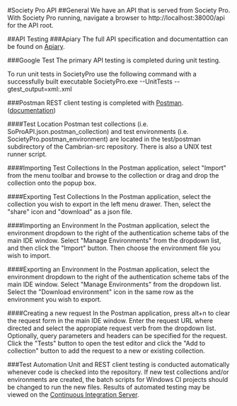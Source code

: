 #Society Pro API
##General
We have an API that is served from Society Pro. With Society Pro running, navigate a browser to http://localhost:38000/api for the API root.

##API Testing
###Apiary
The full API specification and documentattion can be found on [Apiary](http://docs.slapichannels.apiary.io/).

###Google Test
The primary API testing is completed during unit testing.

To run unit tests in SocietyPro use the following command with a successfully built executable
SocietyPro.exe --UnitTests --gtest_output=xml:<filename>.xml

###Postman
REST client testing is completed with [Postman](http://getpostman.com). ([documentation](http://www.getpostman.com/docs))

####Test Location
Postman test collections (i.e. SoProAPI.json.postman_collection) and test environments (i.e. SocietyPro.postman_environment) are located in the test/postman subdirectory of the Cambrian-src repository. There is also a UNIX test runner script.

####Importing Test Collections
In the Postman application, select "Import" from the menu toolbar and browse to the collection or drag and drop the collection onto the popup box.

####Exporting Test Collections
In the Postman application, select the collection you wish to export in the left menu drawer. Then, select the "share" icon and "download" as a json file.

####Importing an Environment
In the Postman application, select the environment dropdown to the right of the authentication scheme tabs of the main IDE window. Select "Manage Environments" from the dropdown list, and then click the "Import" button. Then choose the environment file you wish to import.

####Exporting an Environment
In the Postman application, select the environment dropdown to the right of the authentication scheme tabs of the main IDE window. Select "Manage Environments" from the dropdown list. Select the "Download environment" icon in the same row as the environment you wish to export.

####Creating a new request
In the Postman application, press alt+n to clear the request form in the main IDE window. Enter the request URL where directed and select the appropiate request verb from the dropdown list. Optionally, query parameters and headers can be specified for the request. Click the "Tests" button to open the test editor and click the "Add to collection" button to add the request to a new or existing collection.

###Test Automation
Unit and REST client testing is conducted automatically whenever code is checked into the repository. If new test collections and/or environments are created, the batch scripts for Windows CI projects should be changed to run the new files. Results of automated testing may be viewed on the [Continuous Integration Server](http://ci.societypro.org:8080).

